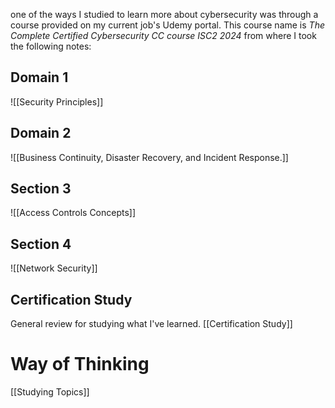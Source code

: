 
one of the ways I studied to learn more about cybersecurity was through a course provided on my current job's Udemy portal. This course name is *The Complete Certified Cybersecurity CC course ISC2 2024* from where I took the following notes:

## Domain 1
![[Security Principles]]

## Domain 2
![[Business Continuity, Disaster Recovery, and Incident Response.]]

## Section 3
![[Access Controls Concepts]]

## Section 4
![[Network Security]]

## Certification Study
General review for studying what I've learned.
[[Certification Study]]


# Way of Thinking
[[Studying Topics]]